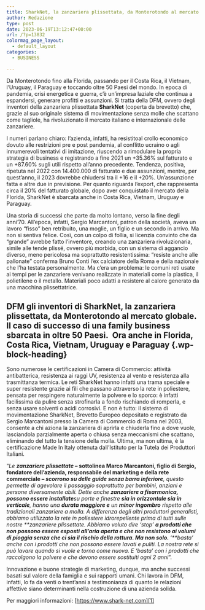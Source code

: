 ```yaml
---
title: SharkNet, la zanzariera plissettata, da Monterotondo al mercato globale
author: Redazione
type: post
date: 2023-06-19T13:12:47+00:00
url: /?p=13832
colormag_page_layout:
  - default_layout
categories:
  - BUSINESS

---
```

Da Monterotondo fino alla Florida, passando per il Costa Rica, il Vietnam, l’Uruguay, il Paraguay e toccando oltre 50 Paesi del mondo. In epoca di pandemia, crisi energetica e guerra, c’è un’impresa laziale che continua a espandersi, generare profitti e assunzioni. Si tratta della DFM, ovvero degli inventori della zanzariera plissettata **SharkNet** (coperta da brevetto) che, grazie al suo originale sistema di movimentazione senza molle che scattano come tagliole, ha rivoluzionato il mercato italiano e internazionale delle zanzariere.

I numeri parlano chiaro: l’azienda, infatti, ha resistitoal crollo&nbsp;economico dovuto alle restrizioni pre e post pandemia, al conflitto ucraino o agli innumerevoli tentativi di imitazione, riuscendo a rimodulare la propria strategia di business e registrando a fine 2021 un +35.36% sul fatturato e un +87.60% sugli utili rispetto all’anno precedente. Tendenza, positiva, ripetuta nel 2022 con 14.400.000 di fatturato e due assunzioni, mentre, per quest’anno, il 2023 dovrebbe chiudersi tra il +16 e il +20%. Un’assunzione fatta e altre due in previsione. Per quanto riguarda l’export, che rappresenta circa il 20% del fatturato globale, dopo aver conquistato il mercato della Florida, SharkNet è sbarcata anche in Costa Rica, Vietnam, Uruguay e Paraguay.

Una storia di successi che parte da molto lontano, verso la fine degli anni’70. All’epoca, infatti, Sergio Marcantoni, patron della società, aveva un lavoro “fisso” ben retribuito, una moglie, un figlio e un secondo in arrivo. Ma non si sentiva felice. Così, con un colpo di follia, si licenzia convinto che da “grande” avrebbe fatto l’inventore, creando una zanzariera rivoluzionaria, simile alle tende plissé, ovvero più morbida, con un sistema di aggancio diverso, meno pericolosa ma soprattutto resistentissima: “resiste anche alle pallonate” conferma Bruno Conti l’ex calciatore della Roma e della nazionale che l’ha testata personalmente. Ma c’era un problema: le comuni reti usate ai tempi per le zanzariere venivano realizzate in materiali come la plastica, il polietilene o il metallo. Materiali poco adatti a resistere al calore generato da una macchina plissettatrice.

## DFM gli inventori di SharkNet, la zanzariera plissettata, da Monterotondo al mercato globale. Il caso di successo di una family business sbarcata in oltre 50 Paesi.&nbsp;&nbsp;Ora anche in Florida, Costa Rica, Vietnam, Uruguay e Paraguay {.wp-block-heading}

Sono numerose le certificazioni in Camera di Commercio: attività antibatterica, resistenza ai raggi UV, resistenza al vento e resistenza alla trasmittanza termica. Le reti SharkNet hanno infatti una trama speciale e super resistente grazie ai fili che passano attraverso la rete in poliestere, pensata per respingere naturalmente la polvere e lo sporco: è infatti facilissima da pulire senza strofinarla a fondo rischiando di romperla, e senza usare solventi o acidi corrosivi. E non è tutto: il sistema di movimentazione SharkNet, Brevetto Europeo depositato e registrato da Sergio Marcantoni presso la Camera di Commercio di Roma nel 2003, consente a chi aziona la zanzariera di aprirla e chiuderla fino a dove vuole, lasciandola parzialmente aperta o chiusa senza meccanismi che scattano, eliminando del tutto la tensione della molla. Ultima, ma non ultima, è la certificazione Made In Italy ottenuta dall’Istituto per la Tutela dei Produttori Italiani.

“_Le&nbsp;**zanzariere plissettate**_**&nbsp;– sottolinea Marco Marcantoni, figlio di Sergio, fondatore dell’azienda, responsabile del marketing e della rete commerciale &#8211;&nbsp;_scorrono su delle guide senza barra inferiore_**_, questo permette di agevolare il passaggio soprattutto per bambini, anziani e persone diversamente abili. Dette anche&nbsp;**zanzariere a fisarmonica, possono essere installate**su porte e finestre&nbsp;**sia in orizzontale sia in verticale**, hanno una&nbsp;**durata maggiore e**&nbsp;un&nbsp;**minor ingombro**&nbsp;rispetto alle tradizionali zanzariere a molla. A differenza degli altri produttori generalisti, abbiamo utilizzato la rete in poliestere idrorepellente prima di tutti sulle nostre&nbsp;**zanzariere plissettate. Abbiamo voluto dire ‘stop’&nbsp;**a prodotti che non possono essere esposti all’aria aperta e che non resistono ai volumi di pioggia senza che ci sia il rischio della rottura. Ma non solo.&nbsp;**‘**basta’ anche con i prodotti che non possono essere lavati e puliti. La nostra rete si può lavare quando si vuole e torna come nuova. E ‘basta’ con i prodotti che raccolgono la polvere e che devono essere sostituiti ogni 2 anni_”.

Innovazione e buone strategie di marketing, dunque, ma anche successi basati sul valore della famiglia e sui rapporti umani. Chi lavora in DFM, infatti, lo fa da venti o trent’anni a testimonianza di quanto le relazioni affettive siano determinanti nella costruzione di una azienda solida.

Per maggiori informazioni:&nbsp;[https://www.shark-net.com][1]

 [1]: https://www.shark-net.com/